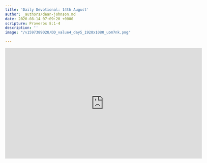 ```yaml
---
title: 'Daily Devotional: 14th August'
author: _authors/dean-johnson.md
date: 2020-08-14 07:09:20 +0000
scripture: Proverbs 8:1-4
description: ''
image: "/v1597389028/DD_value4_day5_1920x1080_uom7nk.png"

---
```

<iframe src="https://player.vimeo.com/video/447625981" width="640" height="360" frameborder="0" allow="autoplay; fullscreen" allowfullscreen></iframe>